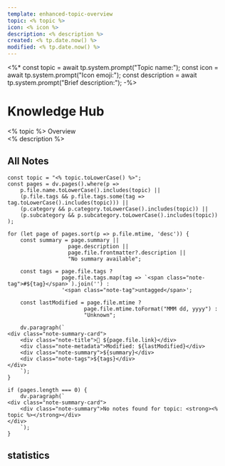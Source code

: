 ```yaml
---
template: enhanced-topic-overview
topic: <% topic %>
icon: <% icon %>
description: <% description %>
created: <% tp.date.now() %>
modified: <% tp.date.now() %>
---
```

<%*
const topic = await tp.system.prompt("Topic name:");
const icon = await tp.system.prompt("Icon emoji:");
const description = await tp.system.prompt("Brief description:");
-%>

# Knowledge Hub
<div class="note-summary-card">
<div class="note-title"><% topic %> Overview</div>
<div class="note-summary"><% description %></div>
</div>

## All Notes
```dataviewjs
const topic = "<% topic.toLowerCase() %>";
const pages = dv.pages().where(p => 
    p.file.name.toLowerCase().includes(topic) ||
    (p.file.tags && p.file.tags.some(tag => tag.toLowerCase().includes(topic))) ||
    (p.category && p.category.toLowerCase().includes(topic)) ||
    (p.subcategory && p.subcategory.toLowerCase().includes(topic))
);

for (let page of pages.sort(p => p.file.mtime, 'desc')) {
    const summary = page.summary || 
                   page.description || 
                   page.file.frontmatter?.description ||
                   "No summary available";
    
    const tags = page.file.tags ? 
                 page.file.tags.map(tag => `<span class="note-tag">#${tag}</span>`).join('') : 
                 '<span class="note-tag">untagged</span>';
    
    const lastModified = page.file.mtime ? 
                        page.file.mtime.toFormat("MMM dd, yyyy") : 
                        "Unknown";
    
    dv.paragraph(`
<div class="note-summary-card">
    <div class="note-title">📄 ${page.file.link}</div>
    <div class="note-metadata">Modified: ${lastModified}</div>
    <div class="note-summary">${summary}</div>
    <div class="note-tags">${tags}</div>
</div>
    `);
}

if (pages.length === 0) {
    dv.paragraph(`
<div class="note-summary-card">
    <div class="note-summary">No notes found for topic: <strong><% topic %></strong></div>
</div>
    `);
}
```
## statistics

